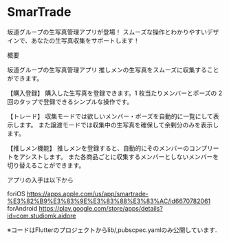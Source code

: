 # SmarTrade

坂道グループの生写真管理アプリが登場！
スムーズな操作とわかりやすいデザインで、あなたの生写真収集をサポートします！

概要

坂道グループの生写真管理アプリ
推しメンの生写真をスムーズに収集することができます。

【購入登録】
購入した生写真を登録できます。1 枚当たりメンバーとポーズの 2 回のタップで登録できるシンプルな操作です。

【トレード】
収集モードでは欲しいメンバー・ポーズを自動的に一覧にして表示します。
また譲渡モードでは収集中の生写真を確保して余剰分のみを表示します。

【推しメン機能】
推しメンを登録すると、自動的にそのメンバーのコンプリートをアシストします。
また各商品ごとに収集するメンバーとしないメンバーを切り替えることができます。

アプリの入手は以下から

foriOS https://apps.apple.com/us/app/smartrade-%E3%82%B9%E3%83%9E%E3%83%88%E3%83%AC/id6670782061
forAndroid https://play.google.com/store/apps/details?id=com.studiomk.aidore

※コードはFlutterのプロジェクトからlib/,pubscpec.yamlのみ公開しています.
